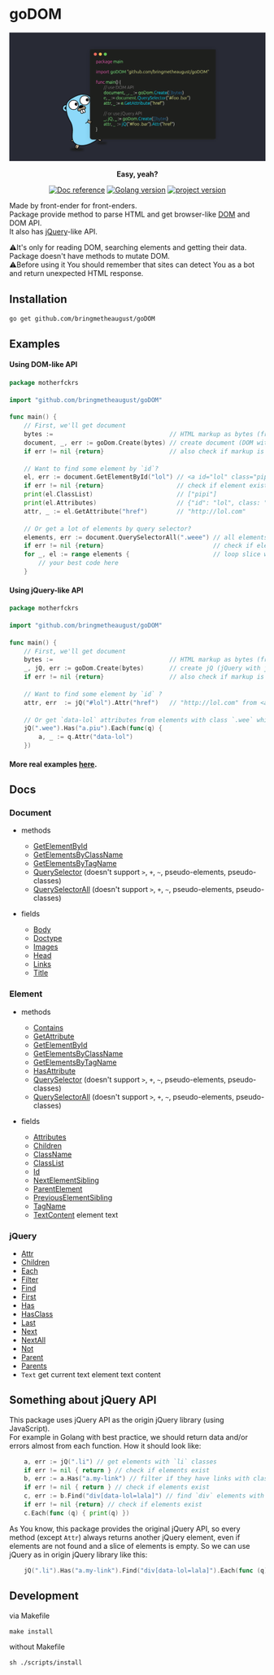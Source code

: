 # goDOM

<p align="center">
    <picture>
      <img alt="goDOM logo" src="./assets/repo_logo.png" style="max-width: 100%; max-height: 100%">
    </picture>
</p>
<p align="center"><b>Easy, yeah?</b></p>
<p align="center">
    <a href="https://pkg.go.dev/github.com/bringmetheaugust/goDOM"><img src="https://pkg.go.dev/badge/github.com/stretchr/testify" alt="Doc reference"></a>
    <a href="https://lh3.googleusercontent.com/proxy/w2a-pc4X9z2kuDWoXKnSF8pY6ngZvjVuZOAXMz3ZR8NwaUj9a-KsJnpcjtUSRO9QtFV6vMb3YoHWWv6k43Cb6bHOJEka19uE54GWtVx7Lru8gi10I_968eA2thkA0dL1O-zA8WT24cI"><img src="https://img.shields.io/badge/go%20version-1.23.1-61CFDD.svg?style=flat-square" alt="Golang version"></a>
    <a href="https://cs4.pikabu.ru/post_img/big/2014/12/15/4/1418619408_1209550583.jpg"><img src="https://img.shields.io/badge/version-0.3.0-blue" alt="project version"></a>
</p>

Made by front-ender for front-enders.   
Package provide method to parse HTML and get browser-like [DOM](https://developer.mozilla.org/en-US/docs/Web/API/Document_Object_Model/Introduction#what_is_the_dom) and DOM API.    
It also has [jQuery](https://jquery.com/)-like API.

⚠️It's only for reading DOM, searching elements and getting their data.
Package doesn't have methods to mutate DOM.    
⚠️Before using it You should remember that sites can detect You as a bot and return unexpected HTML response.

## Installation

    go get github.com/bringmetheaugust/goDOM

## Examples

#### Using DOM-like API

```go
package motherfckrs

import "github.com/bringmetheaugust/goDOM"

func main() {
    // First, we'll get document
    bytes :=                                // HTML markup as bytes (from HTTP request, files, etc.)
    document, _, err := goDom.Create(bytes) // create document (DOM with DOM API, like in browser)
    if err != nil {return}                  // also check if markup is valid

    // Want to find some element by `id`?
    el, err := document.GetElementById("lol") // <a id="lol" class="pipi" href="http://lol.com">
    if err != nil {return}                    // check if element exists
    print(el.ClassList)                       // ["pipi"]
    print(el.Attributes)                      // {"id": "lol", class: "pipi", "href": "http://lol.com"}
    attr, _ := el.GetAttribute("href")        // "http://lol.com"

    // Or get a lot of elements by query selector?
    elements, err := document.QuerySelectorAll(".weee") // all elements in DOM which have class "weee"
    if err != nil {return}                              // check if elements are existed
    for _, el := range elements {                       // loop slice with existed elements
        // your best code here
    }
```

#### Using jQuery-like API

```go
package motherfckrs

import "github.com/bringmetheaugust/goDOM"

func main() {
    // First, we'll get document
    bytes :=                                // HTML markup as bytes (from HTTP request, files, etc.)
    _, jQ, err := goDom.Create(bytes)       // create jQ (jQuery with jQUery-like API)
    if err != nil {return}                  // also check if markup is valid

    // Want to find some element by `id` ?
    attr, err  := jQ("#lol").Attr("href")   // "http://lol.com" from <a id="lol" class="pipi" href="http://lol.com">

    // Or get `data-lol` attributes from elements with class `.wee` which have inside itself links with class `.piu`?
    jQ(".wee").Has("a.piu").Each(func(q) {
        a, _ := q.Attr("data-lol")
    })
```

#### More real examples [here](./examples).

## Docs

### Document

 * methods

    * [GetElementById](https://developer.mozilla.org/en-US/docs/Web/API/Document/getElementById)
    * [GetElementsByClassName](https://developer.mozilla.org/en-US/docs/Web/API/Document/getElementsByClassName)
    * [GetElementsByTagName](https://developer.mozilla.org/en-US/docs/Web/API/Element/getElementsByTagName)
    * [QuerySelector](https://developer.mozilla.org/en-US/docs/Web/API/Document/querySelector) (doesn't support `>`, `+`, `~`, pseudo-elements, pseudo-classes)
    * [QuerySelectorAll](https://developer.mozilla.org/en-US/docs/Web/API/Document/querySelectorAll) (doesn't support `>`, `+`, `~`, pseudo-elements, pseudo-classes)

 * fields

	* [Body](https://developer.mozilla.org/en-US/docs/Web/API/Document/body)
    * [Doctype](https://developer.mozilla.org/en-US/docs/Web/API/Document/doctype)
    * [Images](https://developer.mozilla.org/en-US/docs/Web/API/Document/images)
	* [Head](https://developer.mozilla.org/en-US/docs/Web/API/Document/head)
	* [Links](https://developer.mozilla.org/en-US/docs/Web/API/Document/links)
    * [Title](https://developer.mozilla.org/en-US/docs/Web/API/Document/title)

### Element

 * methods

    * [Contains](https://developer.mozilla.org/en-US/docs/Web/API/Node/contains)
    * [GetAttribute](https://developer.mozilla.org/en-US/docs/Web/API/Element/getAttribute)
    * [GetElementById](https://developer.mozilla.org/en-US/docs/Web/API/Document/getElementById)
    * [GetElementsByClassName](https://developer.mozilla.org/en-US/docs/Web/API/Document/getElementsByClassName)
    * [GetElementsByTagName](https://developer.mozilla.org/en-US/docs/Web/API/Element/getElementsByTagName)
    * [HasAttribute](https://developer.mozilla.org/en-US/docs/Web/API/Element/hasAttribute)
    * [QuerySelector](https://developer.mozilla.org/en-US/docs/Web/API/Document/querySelector) (doesn't support `>`, `+`, `~`, pseudo-elements, pseudo-classes)
    * [QuerySelectorAll](https://developer.mozilla.org/en-US/docs/Web/API/Document/querySelectorAll) (doesn't support `>`, `+`, `~`, pseudo-elements, pseudo-classes)

 * fields

    * [Attributes](https://developer.mozilla.org/en-US/docs/Web/API/Element/attributes)
    * [Children](https://developer.mozilla.org/en-US/docs/Web/API/Element/children)
    * [ClassName](https://developer.mozilla.org/en-US/docs/Web/API/Element/className)
    * [ClassList](https://developer.mozilla.org/en-US/docs/Web/API/Element/classList)
    * [Id](https://developer.mozilla.org/en-US/docs/Web/API/Element/id)
    * [NextElementSibling](https://developer.mozilla.org/en-US/docs/Web/API/Element/nextElementSibling)
    * [ParentElement](https://developer.mozilla.org/en-US/docs/Web/API/Node/parentElement)
	* [PreviousElementSibling](https://developer.mozilla.org/en-US/docs/Web/API/Element/previousElementSibling)
    * [TagName](https://developer.mozilla.org/en-US/docs/Web/API/Element/tagName)
    * [TextContent](https://developer.mozilla.org/en-US/docs/Web/API/Node/textContent) element text

### jQuery

 * [Attr](https://api.jquery.com/attr)
 * [Children](https://api.jquery.com/children)
 * [Each](https://api.jquery.com/each)
 * [Filter](https://api.jquery.com/filter)
 * [Find](https://api.jquery.com/find)
 * [First](https://api.jquery.com/first)
 * [Has](https://api.jquery.com/has)
 * [HasClass](https://api.jquery.com/hasClass)
 * [Last](https://api.jquery.com/last)
 * [Next](https://api.jquery.com/next)
 * [NextAll](https://api.jquery.com/nextAll)
 * [Not](https://api.jquery.com/not)
 * [Parent](https://api.jquery.com/parent)
 * [Parents](https://api.jquery.com/parents)
 * `Text` get current text element text content

## Something about jQuery API

This package uses jQuery API as the origin jQuery library (using JavaScript).    
For example in Golang with best practice, we should return data and/or errors almost from each function. How it should look like:

```go
    a, err := jQ(".li") // get elements with `li` classes
    if err != nil { return } // check if elements exist
    b, err := a.Has("a.my-link") // filter if they have links with class `my-link` inside itself
    if err != nil { return } // check if elements exist
    c, err := b.Find("div[data-lol=lala]") // find `div` elements with attribute `data-lol=lala` inside 
    if err != nil {return} // check if elements exist
    c.Each(func (q) { print(q) })
```

As You know, this package provides the original jQuery API, so every method (except `Attr`) always returns another jQuery element, even if elements are not found and a slice of elements is empty. So we can use jQuery as in origin jQuery library like this:

```go
    jQ(".li").Has("a.my-link").Find("div[data-lol=lala]").Each(func (q) { print(q) })
```

## Development

via Makefile

    make install

without Makefile

    sh ./scripts/install
